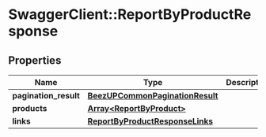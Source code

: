 # SwaggerClient::ReportByProductResponse

## Properties
Name | Type | Description | Notes
------------ | ------------- | ------------- | -------------
**pagination_result** | [**BeezUPCommonPaginationResult**](BeezUPCommonPaginationResult.md) |  | 
**products** | [**Array&lt;ReportByProduct&gt;**](ReportByProduct.md) |  | 
**links** | [**ReportByProductResponseLinks**](ReportByProductResponseLinks.md) |  | 


